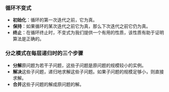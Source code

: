 
### 循环不变式
  * **初始化**：循环的第一次迭代之前，它为真。
  * **保持**：如果循环的某次迭代之前它为真，那么下次迭代之前它仍为真。
  * **终止**：在循环终止时，不变式为我们提供一个有用的性质，该性质有助于证明算法是正确的。

### 分之模式在每层递归时的三个步骤
  * **分解**原问题为若干子问题，这些子问题是原问题的规模较小的实例。
  * **解决**这些子问题，递归地求解这些子问题。如果子问题的规模足够小，则直接求解。
  * **合并**这些子问题的解成原问题的解。
